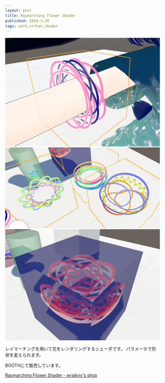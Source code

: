 ```yaml
---
layout: post
title: Raymarching Flower Shader
published: 2019-3-29
tags: work,vrchat,shader
---
```


<img src="/images/works/rmflower/rmflower-1.jpg" width="560" class="has-image-centered">

<!--more-->
<img src="/images/works/rmflower/rmflower-2.jpg" width="560" class="has-image-centered">

<img src="/images/works/rmflower/rmflower-3.jpg" width="560" class="has-image-centered">

レイマーチングを用いて花をレンダリングするシェーダです。
パラメータで形状を変えられます。


BOOTHにて販売しています。

<a href="https://wraikny.booth.pm/items/1289241" target="_blank" rel="noopener">Raymarching Flower Shader - wraikny's shop</a>


